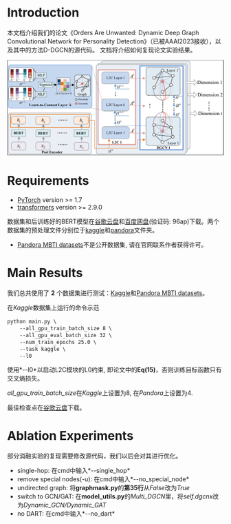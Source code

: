 # Introduction

本文档介绍我们的论文《Orders Are Unwanted: Dynamic Deep Graph Convolutional Network for Personality Detection》（已被AAAI2023接收），以及其中的方法D-DGCN的源代码。 文档将介绍如何复现论文实验结果。

![1669439431456](image/Readme_zh/1669439431456.png)

# Requirements

* [PyTorch](http://pytorch.org/) version >= 1.7
* [transformers](https://huggingface.co/docs/transformers/) version >= 2.9.0

数据集和后训练好的BERT模型在[谷歌云盘](https://drive.google.com/file/d/1wMB7jNhve2KJaoaFuX2o0JtDjH8wZ0CM/view?usp=share_link)和[百度网盘](https://pan.baidu.com/s/1jURrE_XOWDOcoET7gN96Aw)(验证码: 96ap)下载。两个数据集的预处理文件分别位于[kaggle](kaggle)和[pandora](pandora)文件夹。
* [Pandora MBTI datasets](https://psy.takelab.fer.hr/datasets/all/pandora/)不是公开数据集, 请在官网联系作者获得许可。

# Main Results

我们总共使用了 **2** 个数据集进行测试：[Kaggle](https://www.kaggle.com/datasnaek/mbti-type)和[Pandora MBTI datasets](https://psy.takelab.fer.hr/datasets/all/)。

在*Kaggle*数据集上运行的命令示范

```shell
python main.py \
    --all_gpu_train_batch_size 8 \
    --all_gpu_eval_batch_size 32 \
    --num_train_epochs 25.0 \
    --task kaggle \
    --l0
```

使用*--l0*以启动L2C模块的L0约束, 即论文中的**Eq(15)**，否则训练目标函数只有交叉熵损失。

*all_gpu_train_batch_size*在*Kaggle*上设置为8, 在*Pandora*上设置为4.

最佳检查点在[谷歌云盘](https://drive.google.com/file/d/1EtkuvwLVGrnAusInltFKQoMvgC_9Wjxf/view?usp=share_link)下载。

# Ablation Experiments

部分消融实验的复现需要修改源代码，我们以后会对其进行优化。

* single-hop: 在cmd中输入*--single_hop*
* remove special nodes(-u): 在cmd中输入*--no_special_node*
* undirected graph: 将**graphmask.py**的**第35行**从*False*改为*True*
* switch to GCN/GAT: 在**model_utils.py**的*Multi_DGCN*里，将*self.dgcnx*改为*Dynamic_GCN/Dynamic_GAT*
* no DART: 在cmd中输入*--no_dart*

